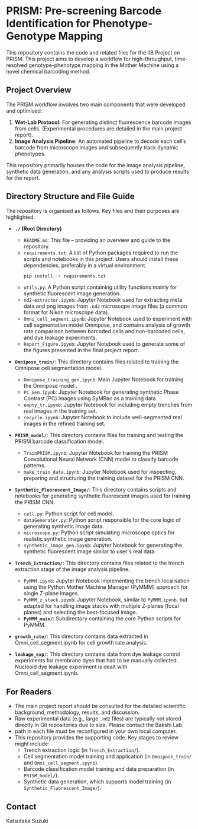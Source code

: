 # PRISM: Pre-screening Barcode Identification for Phenotype-Genotype Mapping

This repository contains the code and related files for the IIB Project on PRISM. This project aims to develop a workflow for high-throughput, time-resolved genotype-phenotype mapping in the Mother Machine using a novel chemical barcoding method.

## Project Overview

The PRISM workflow involves two main components that were developed and optimised:
1.  **Wet-Lab Protocol:** For generating distinct fluorescence barcode images from cells. (Experimental procedures are detailed in the main project report).
2.  **Image Analysis Pipeline:** An automated pipeline to decode each cell’s barcode from microscope images and subsequently track dynamic phenotypes.

This repository primarily houses the code for the image analysis pipeline, synthetic data generation, and any analysis scripts used to produce results for the report.

## Directory Structure and File Guide

The repository is organised as follows. Key files and their purposes are highlighted:

* **`./` (Root Directory)**
    * `README.md`: This file – providing an overview and guide to the repository.
    * `requirements.txt`: A list of Python packages required to run the scripts and notebooks in this project. Users should install these dependencies, preferably in a virtual environment.
        ```bash
        pip install -r requirements.txt
        ```
    * `utils.py`: A Python script containing utility functions mainly for synthetic fluorescent image generation.
    * `nd2-extractor.ipynb`: Jupyter Notebook used for extracting meta data and png images from `.nd2` microscope image files (a common format for Nikon microscope data).
    * `Omni_cell_segment.ipynb`: Jupyter Notebook used to experiment with cell segmentation model Omnipose, and contains analysis of growth rate comparison between barcoded cells and non-barcoded cells, and dye leakage experiments.
    * `Report_Figure.ipynb`: Jupyter Notebook used to generate some of the figures presented in the final project report.

* **`Omnipose_train/`**: This directory contains files related to training the Omnipose cell segmentation model.
    * `Omnipose_training_gen.ipynb`: Main Jupyter Notebook for training the Omnipose model .
    * `PC_Gen.ipynb`: Jupyter Notebook for generating synthetic Phase Contrast (PC) images using SyMBac as a training data.
    * `empty_tr.ipynb`: Jupyter Notebook for including empty trenches from real images in the training set.
    * `recycle.ipynb`: Jupyter Notebook to include well-segmented real images in the refined training set.

* **`PRISM_model/`**: This directory contains files for training and testing the PRISM barcode classification model.
    * `TrainPRISM.ipynb`: Jupyter Notebook for training the PRISM Convolutional Neural Network (CNN) model to classify barcode patterns.
    * `make_train_data.ipynb`: Jupyter Notebook used for inspecting, preparing and structuring the training dataset for the PRISM CNN.

* **`Synthetic_Fluorescent_Image/`**: This directory contains scripts and notebooks for generating synthetic fluorescent images used for training the PRISM CNN.
    * `cell.py`: Python script for cell model.
    * `dataGenerator.py`: Python script responsible for the core logic of generating synthetic image data.
    * `microscope.py`: Python script simulating microscope optics for realistic synthetic image generation.
    * `synthetic_image_gen.ipynb`: Jupyter Notebook for generating the synthetic fluorescent image similar to user's real data.

* **`Trench_Extraction/`**: This directory contains files related to the trench extraction stage of the image analysis pipeline.
    * `PyMMM.ipynb`: Jupyter Notebook implementing the trench localisation using the Python Mother Machine Manager (PyMMM) approach for single Z-plane images.
    * `PyMMM_z_stack.ipynb`: Jupyter Notebook, similar to `PyMMM.ipynb`, but adapted for handling image stacks with multiple Z-planes (focal planes) and selecting the best-focused image.
    * **`PyMMM_main/`**: Subdirectory containing the core Python scripts for PyMMM.

* **`growth_rate/`**: This directory contains data extracted in Omni_cell_segment.ipynb for cell growth rate analysis.

* **`leakage_exp/`**: This directory contains data from dye leakage control experiments for membrane dyes that had to be manually collected. Nucleoid dye leakage experiment is dealt with Omni_cell_segment.ipynb.

## For Readers

* The main project report should be consulted for the detailed scientific background, methodology, results, and discussion.
* Raw experimental data (e.g., large `.nd2` files) are typically not stored directly in Git repositories due to size. Please contact the Bakshi Lab.
* path in each file must be reconfigured in your own local computer.
* This repository provides the supporting code. Key stages to review might include:
    * Trench extraction logic (in `Trench_Extraction/`).
    * Cell segmentation model training and application (in `Omnipose_train/` and `Omni_cell_segment.ipynb`).
    * Barcode classification model training and data preparation (in `PRISM_model/`).
    * Synthetic data generation, which supports model training (in `Synthetic_Fluorescent_Image/`).


## Contact

Katsutaka Suzuki

